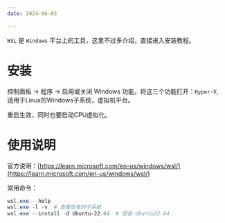 ```yaml
---
date: 2024-06-03

---
```


`WSL` 是 `Windows` 平台上的工具，这里不过多介绍，直接进入安装教程。

# 安装

控制面板 -> 程序 -> 启用或关闭 Windows 功能，将这三个功能打开：`Hyper-V`, 适用于Linux的Windows子系统，虚拟机平台。

重启生效，同时也要启动CPU虚拟化。

# 使用说明

官方说明：[https://learn.microsoft.com/en-us/windows/wsl/](https://learn.microsoft.com/en-us/windows/wsl/)

常用命令：

```powershell
wsl.exe --help
wsl.exe -l -v  # 查看现有的子系统
wsl.exe --install -d Ubuntu-22.04  # 安装 Ubuntu22.04
```
